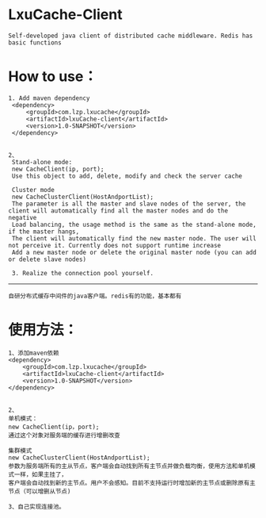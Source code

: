 # LxuCache-Client
    
    
    Self-developed java client of distributed cache middleware. Redis has basic functions

# 	How to use：
    1. Add maven dependency
     <dependency>
         <groupId>com.lzp.lxucache</groupId>
         <artifactId>lxuCache-client</artifactId>
         <version>1.0-SNAPSHOT</version>
     </dependency>


    2、
     Stand-alone mode:
     new CacheClient(ip, port);
     Use this object to add, delete, modify and check the server cache

     Cluster mode
     new CacheClusterClient(HostAndportList);
     The parameter is all the master and slave nodes of the server, the client will automatically find all the master nodes and do the negative
     Load balancing, the usage method is the same as the stand-alone mode, if the master hangs,
     The client will automatically find the new master node. The user will not perceive it. Currently does not support runtime increase
     Add a new master node or delete the original master node (you can add or delete slave nodes)
    
     3. Realize the connection pool yourself.

________________________________________________________________________________________________________________________________________________________________________________


    自研分布式缓存中间件的java客户端。redis有的功能，基本都有


# 	使用方法：
    1、添加maven依赖
    <dependency>
        <groupId>com.lzp.lxucache</groupId>
        <artifactId>lxuCache-client</artifactId>
        <version>1.0-SNAPSHOT</version>
    </dependency>


    2、
    单机模式：
    new CacheClient(ip，port);
    通过这个对象对服务端的缓存进行增删改查

    集群模式
    new CacheClusterClient(HostAndportList);
    参数为服务端所有的主从节点，客户端会自动找到所有主节点并做负载均衡，使用方法和单机模式一样，如果主挂了，
    客户端会自动找到新的主节点。用户不会感知。目前不支持运行时增加新的主节点或删除原有主节点（可以增删从节点)
    
    3、自己实现连接池。
